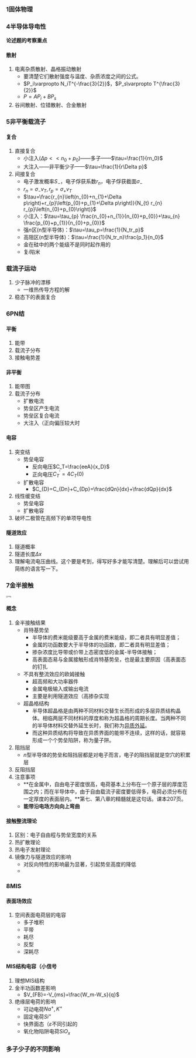 ### 1固体物理



### 4半导体导电性

**论述题的考察重点**

#### 散射

1. 电离杂质散射、晶格振动散射
   + 要清楚它们散射强度与温度、杂质浓度之间的公式。
   + $P_i\varpropto N_iT^{-\frac{3}{2}}$，$P_s\varpropto T^{\frac{3}{2}}$
   + $P=AP_i+BP_s$
2. 谷间散射、位错散射、合金散射

### 5非平衡载流子

#### 复合

1. 直接复合
   + 小注入($\Delta p<<n_0+p_0$)——多子——$\tau=\frac{1}{rn_0}$
   + 大注入——非平衡少子——$\tau=\frac{1}{r\Delta p}$
2. 间接复合
   + 电子激发概率$S_-$，电子俘获系数$r_n$，电子俘获截面$\sigma_-$
   + $r_n=\sigma_-v_T,r_p=\sigma_+v_T$
   + $\tau=\frac{r_{n}\left(n_{0}+n_{1}+\Delta p\right)+r_{p}\left(p_{0}+p_{1}+\Delta p\right)}{N_{t} r_{n} r_{p}\left(n_{0}+p_{0}\right)}$
   + 小注入：$\tau=\tau_{p} \frac{n_{0}+n_{1}}{n_{0}+p_{0}}+\tau_{n} \frac{p_{0}+p_{1}}{n_{0}+p_{0}}$
   + 强$n$区(n型半导体)：$\tau=\tau_p=\frac{1}{N_tr_p}$
   + 高阻区(n型半导体)：$\tau=\frac{1}{N_tr_n}\frac{p_1}{n_0}$
   + 金在硅中的两个能级不是同时起作用的
   + 复$i$陷米

### 载流子运动

1. 少子脉冲的漂移
   + 一维热传导方程的解
2. 稳态下的表面复合

### 6PN结

#### 平衡

1. 能带
2. 载流子分布
3. 接触电势差

#### 非平衡

1. 能带图
2. 载流子分布
   + 扩散电流
   + 势垒区产生电流
   + 势垒区复合电流
   + 大注入（正向偏压较大时

#### 电容

1. 突变结
   + 势垒电容
     + 反向电压$C_T=\frac{eeA}{x_D}$
     + 正向电压$C^{'}_T=4C_T(0)$
   + 扩散电容
     + $C_{D}=C_{Dn}+C_{Dp}=\frac{dQn}{dx}+\frac{dQp}{dx}$
2. 线性缓变结
   + 势垒电容
   + 扩散电容
3. 破坏二极管在高频下的单项导电性

#### 隧道效应

1. 隧道概率
2. 隧道长度$\Delta x$
2. 理解电流电压曲线。这个要是考到，得写好多才能写清楚。理解后可以尝试用简练的语言写一下。

### 7金半接触

<img src="https://pica.zhimg.com/v2-de1c795559f012c16c028fe0da5b833e_720w.jpg?source=d16d100b" alt="img" style="zoom: 33%;" />

#### 概念

1. 金半接触结果
   + 肖特基势垒
     + 半导体的费米能级要高于金属的费米能级，即二者具有明显差值；
     + 金属的功函数要大于半导体的功函数，即二者具有明显差值；
     + 掺杂浓度比导带或价带上态密度低的金属-半导体接触；
     + 高表面态易与金属接触形成肖特基势垒，也是最主要原因（高表面态的钉扎
   + 不具有整流效应的欧姆接触
     + 超高频和大功率器件
     + 金属电极输入或输出电流
     + 主要是利用隧道效应（高掺杂实现
   + 超晶格结构
     + 半导体超晶格是由两种不同材料交替生长而形成的多层异质结构晶体。相临两层不同材料的厚度和称为超晶格的周期长度。当两种不同的半导体材料交替外延生长时，我们称为[异质外延](https://www.zhihu.com/search?q=异质外延&search_source=Entity&hybrid_search_source=Entity&hybrid_search_extra={"sourceType"%3A"article"%2C"sourceId"%3A"265904018"})。
     + 而这种异质结构将导致在异质界面的能带不连续，这样的话，就容易形成一个个势垒陷阱，称为量子阱。
2. 阻挡层
   + $n$型半导体的势垒和阻挡层都是对电子而言，电子的阻挡层就是空穴的积累层
3. 反阻挡层
4. 注意事项
   + **在金属中，自由电子密度很高，电荷基本上分布在一个原子层的厚度范围之内；而在半导体中，由于自由载流子密度要低得多，电荷必须分布在一定厚度的表面层内。**第七、第八章的精髓就是这句话。课本207页。
   + **能带沿电场方向向上弯曲**

#### 接触整流理论

1. 区别：电子自由程与势垒宽度的关系
2. 热扩散理论
3. 热电子发射理论
4. 镜像力与隧道效应的影响
   + 对反向特性的影响最为显著，引起势垒高度的降低
   + 

### 8MIS

#### 表面场效应

1. 空间表面电荷层的电容
   + 多子堆积
   + 平带
   + 耗尽
   + 反型
   + 深耗尽

#### MIS结构电容（小信号

1. 理想MIS结构
2. 金半功函数差影响
   + $V_{FB}=-V_{ms}=\frac{W_m-W_s}{q}$
3. 绝缘层电荷的影响
   + 可动电荷$Na^{+},K^{+}$
   + 固定电荷$Si^{+}$
   + 快界面态（$\varepsilon$不同引起的
   + 氧化物陷阱电荷$SiO_x$

### 多子少子的不同影响